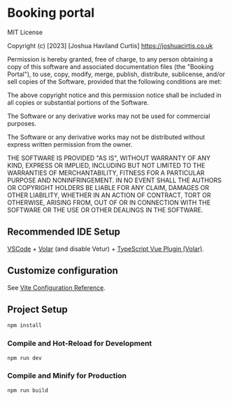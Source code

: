 # Booking portal

MIT License

Copyright (c) [2023] [Joshua Haviland Curtis] https://joshuacirtis.co.uk

Permission is hereby granted, free of charge, to any person obtaining a copy of this software and associated documentation files (the "Booking Portal"), to use, copy, modify, merge, publish, distribute, sublicense, and/or sell copies of the Software, provided that the following conditions are met:

The above copyright notice and this permission notice shall be included in all copies or substantial portions of the Software.

The Software or any derivative works may not be used for commercial purposes.

The Software or any derivative works may not be distributed without express written permission from the owner.

THE SOFTWARE IS PROVIDED "AS IS", WITHOUT WARRANTY OF ANY KIND, EXPRESS OR IMPLIED, INCLUDING BUT NOT LIMITED TO THE WARRANTIES OF MERCHANTABILITY, FITNESS FOR A PARTICULAR PURPOSE AND NONINFRINGEMENT. IN NO EVENT SHALL THE AUTHORS OR COPYRIGHT HOLDERS BE LIABLE FOR ANY CLAIM, DAMAGES OR OTHER LIABILITY, WHETHER IN AN ACTION OF CONTRACT, TORT OR OTHERWISE, ARISING FROM, OUT OF OR IN CONNECTION WITH THE SOFTWARE OR THE USE OR OTHER DEALINGS IN THE SOFTWARE.


## Recommended IDE Setup

[VSCode](https://code.visualstudio.com/) + [Volar](https://marketplace.visualstudio.com/items?itemName=Vue.volar) (and disable Vetur) + [TypeScript Vue Plugin (Volar)](https://marketplace.visualstudio.com/items?itemName=Vue.vscode-typescript-vue-plugin).

## Customize configuration

See [Vite Configuration Reference](https://vitejs.dev/config/).

## Project Setup

```sh
npm install
```

### Compile and Hot-Reload for Development

```sh
npm run dev
```

### Compile and Minify for Production

```sh
npm run build
```
